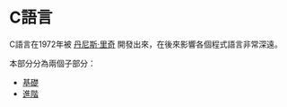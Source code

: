 # C語言

C語言在1972年被 [<u>丹尼斯·里奇</u>](https://zh.wikipedia.org/wiki/%E4%B8%B9%E5%B0%BC%E6%96%AF%C2%B7%E9%87%8C%E5%A5%87) 開發出來，在後來影響各個程式語言非常深遠。

本部分分為兩個子部分：
* [基礎](./basic/README.md)
* [進階](./advanced/README.md)